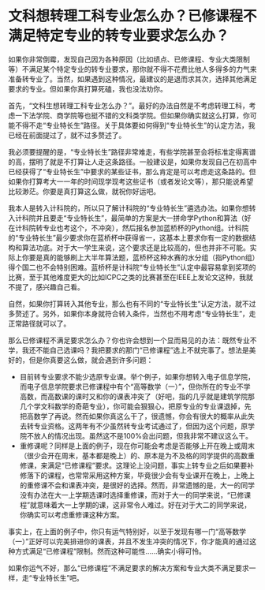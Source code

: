 # 文科想转理工科专业怎么办？已修课程不满足特定专业的转专业要求怎么办？

如果你非常倒霉，发现自己因为各种原因（比如绩点、已修课程、专业大类限制等）不满足某个特定专业的转专业要求，那你就不得不花费比他人多得多的力气来准备转专业了。当然，如果遇到这种情况，最建议的是退而求其次，选择其他满足要求的专业。但如果你真打算死磕，我也没法劝你。

首先，“文科生想转理工科专业怎么办？”。最好的办法自然是不考虑转理工科，考虑一下法学院、商学院等也挺不错的文科类学院。但如果你确实就这么打算，你可能不得不走“专业特长生”路径。关于具体要如何得到“专业特长生”的认定方法，我已经在前面提过了，就不过多赘述了。

我必须要提醒的是，“专业特长生”路径非常难走，有些学院甚至会将标准定得离谱的高，摆明了就是不打算让人走这条路径。一般建议是，如果你发现自己在初高中已经获得了“专业特长生”中要求的某些证书，那么肯定是可以考虑走这条路的。但如果你打算考大一一年的时间现学现考这些证书（或者发论文等），那只能说希望比较渺茫。你要是真打算这么做，就祝你好运吧。

我本人是转入计科院的，所以只了解计科院的“专业特长生”遴选办法。如果你想转入计科院并且要走“专业特长生”，最简单的方案是大一拼命学Python和算法（好在计科院转专业也考这个，不冲突），然后报名参加蓝桥杯的Python组。计科院的“专业特长生”最少要求你在蓝桥杯中获得省一，这基本上要求你有一定的数据结构和算法功底。对于大一学生来说，这个要求还是比较高的，但也并非不可能。实际上你要是真的能够刷上大半年算法题，蓝桥杯这种水赛的水分组（指Python组）得个国二也不会特别困难。蓝桥杯是计科院“专业特长生”认定中最容易拿到奖项的比赛，至于其他难度更大的比如ICPC之类的比赛甚至在IEEE上发论文这种，我就不提了，感兴趣自己看。

自然，如果你打算转入其他专业，那么也有不同的“专业特长生”认定方法，就不过多赘述了。另外，如果你本身就符合转入条件，当然也不用考虑“专业特长生”，走正常路径就可以了。

那么已修课程不满足要求怎么办？你也许会想到一个显而易见的办法：既然专业不学，我还不能自己选课吗？我把要求的那门“已修课程”选上不就完事了。想法是美好的，但是你真要这么做，就会遇到许多问题：

- 目前转专业要求不能少选原专业课。举个例子，如果你想转入电子信息学院，而电子信息学院要求已修课程中有个“高等数学（一）”，但你所在的专业不学高数，而高数课的课时又和你的课表冲突了（好吧，指的几乎就是建筑学院那几个学文科数学的奇葩专业），你可能会狠狠心，把原专业的专业课退掉，先把高数学了再说。然而如果你真这么干了，很遗憾，你会有很大的概率从此失去转专业资格。这两年有不少虽然转专业考试通过了，但因为这个问题，原学院不放人的情况出现。虽然这不是100%会出问题，但我非常不建议这么干。
- 重修课呢？同样是上面的例子，现在你可能会考虑是否能够上开在晚上或周末（很少会开在周末，基本都是晚上）的、原本是为不及格的同学提供的高数重修课，来满足“已修课程”要求。这理论上没问题，事实上转专业之后如果要补修落下的课程，也常常采用这种方案，毕竟很少会有专业课开在晚上，上晚上的重修课不会和课表冲突，是很好的选择。然而，非常遗憾的是，大一的同学没有办法在大一上学期选课时选择重修课，而对于大一的同学来说，“已修课程”就意味着大一上学期的课，这非常令人难过。好在对于大二的同学来说，你确实可以考虑重修课这种方案。

事实上，在上面的例子中，你只有运气特别好，以至于发现有哪一门“高等数学（一）”正好可以完美排进你的课表，并且不发生冲突的情况下，你才能真的通过这种方式满足“已修课程”限制。然而这种可能性……确实小得可怜。

如果你运气不好，那么“已修课程”不满足要求的解决方案和专业大类不满足要求一样，走“专业特长生”吧。

